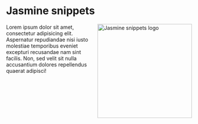 # Jasmine snippets

<img
  src="https://raw.github.com/caiogondim/jasmine-sublime-snippets/master/img/logo.png"
  alt="Jasmine snippets logo"
  align="right"
  width="256"
/>

Lorem ipsum dolor sit amet, consectetur adipisicing elit. Aspernatur repudiandae
nisi iusto molestiae temporibus eveniet excepturi recusandae nam sint facilis.
Non, sed velit sit nulla accusantium dolores repellendus quaerat adipisci!
